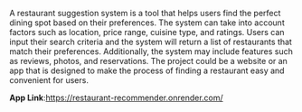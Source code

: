 <p>A restaurant suggestion system is a tool that helps users find the perfect dining spot based on their preferences. The system can take into account factors such as location, price range, cuisine type, and ratings. Users can input their search criteria and the system will return a list of restaurants that match their preferences. Additionally, the system may include features such as reviews, photos, and reservations. The project could be a website or an app that is designed to make the process of finding a restaurant easy and convenient for users.</p>
<p><b>App Link</b>:<a href="https://restaurant-recommender.onrender.com/" target="_blank">https://restaurant-recommender.onrender.com/</a>
